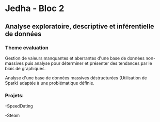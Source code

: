 # Jedha - Bloc 2
## Analyse exploratoire, descriptive et inférentielle de données
### Theme evaluation

Gestion de valeurs manquantes et aberrantes d'une base de données non-massives puis analyse pour déterminer et présenter des tendances par le biais de graphiques.

Analyse d'une base de données massives déstructurées (Utilisation de Spark) adaptée à une problématique définie.

### Projets:

-SpeedDating

-Steam


